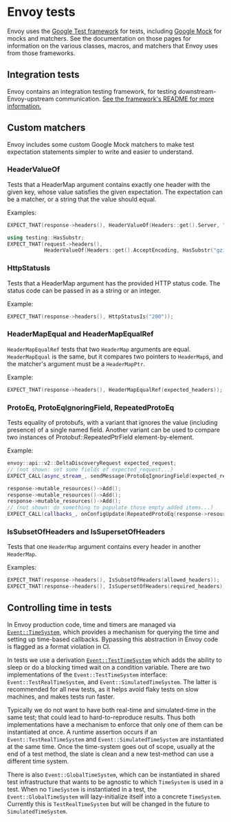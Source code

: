 # Envoy tests

Envoy uses the [Google Test framework](https://github.com/google/googletest) for
tests, including
[Google Mock](https://github.com/google/googletest/blob/master/googlemock/README.md) for
mocks and matchers. See the documentation on those pages for information on the
various classes, macros, and matchers that Envoy uses from those frameworks.

## Integration tests

Envoy contains an integration testing framework, for testing
downstream-Envoy-upstream communication.
[See the framework's README for more information.](https://github.com/envoyproxy/envoy/blob/master/test/integration/README.md)

## Custom matchers

Envoy includes some custom Google Mock matchers to make test expectation
statements simpler to write and easier to understand.

### HeaderValueOf

Tests that a HeaderMap argument contains exactly one header with the given key,
whose value satisfies the given expectation. The expectation can be a matcher,
or a string that the value should equal.

Examples:

```cpp
EXPECT_THAT(response->headers(), HeaderValueOf(Headers::get().Server, "envoy"));
```

```cpp
using testing::HasSubstr;
EXPECT_THAT(request->headers(),
            HeaderValueOf(Headers::get().AcceptEncoding, HasSubstr("gzip")));
```

### HttpStatusIs

Tests that a HeaderMap argument has the provided HTTP status code. The status
code can be passed in as a string or an integer.

Example:

```cpp
EXPECT_THAT(response->headers(), HttpStatusIs("200"));
```

### HeaderMapEqual and HeaderMapEqualRef

`HeaderMapEqualRef` tests that two `HeaderMap` arguments are equal.
`HeaderMapEqual` is the same, but it compares two pointers to `HeaderMap`s, and
the matcher's argument must be a `HeaderMapPtr`.

Example:

```cpp
EXPECT_THAT(response->headers(), HeaderMapEqualRef(expected_headers));
```

### ProtoEq, ProtoEqIgnoringField, RepeatedProtoEq

Tests equality of protobufs, with a variant that ignores the value (including
presence) of a single named field. Another variant can be used to compare two
instances of Protobuf::RepeatedPtrField element-by-element.

Example:

```cpp
envoy::api::v2::DeltaDiscoveryRequest expected_request;
// (not shown: set some fields of expected_request...)
EXPECT_CALL(async_stream_, sendMessage(ProtoEqIgnoringField(expected_request, "response_nonce"), false));

response->mutable_resources()->Add();
response->mutable_resources()->Add();
response->mutable_resources()->Add();
// (not shown: do something to populate those empty added items...)
EXPECT_CALL(callbacks_, onConfigUpdate(RepeatedProtoEq(response->resources()), version));
```

### IsSubsetOfHeaders and IsSupersetOfHeaders

Tests that one `HeaderMap` argument contains every header in another
`HeaderMap`.

Examples:

```cpp
EXPECT_THAT(response->headers(), IsSubsetOfHeaders(allowed_headers));
EXPECT_THAT(response->headers(), IsSupersetOfHeaders(required_headers));
```

## Controlling time in tests

In Envoy production code, time and timers are managed via
[`Event::TimeSystem`](https://github.com/envoyproxy/envoy/blob/master/include/envoy/event/timer.h),
which provides a mechanism for querying the time and setting up time-based
callbacks. Bypassing this abstraction in Envoy code is flagged as a format
violation in CI.

In tests we use a derivation
[`Event::TestTimeSystem`](test_common/test_time_system.h) which adds the ability
to sleep or do a blocking timed wait on a condition variable. There are two
implementations of the `Event::TestTimeSystem` interface:
`Event::TestRealTimeSystem`, and `Event::SimulatedTimeSystem`. The latter is
recommended for all new tests, as it helps avoid flaky tests on slow machines,
and makes tests run faster.

Typically we do not want to have both real-time and simulated-time in the same
test; that could lead to hard-to-reproduce results. Thus both implementations
have a mechanism to enforce that only one of them can be instantiated at once.
A runtime assertion occurs if an `Event::TestRealTimeSystem` and
`Event::SimulatedTimeSystem` are instantiated at the same time. Once the
time-system goes out of scope, usually at the end of a test method, the slate
is clean and a new test-method can use a different time system.

There is also `Event::GlobalTimeSystem`, which can be instantiated in shared
test infrastructure that wants to be agnostic to which `TimeSystem` is used in a
test. When no `TimeSystem` is instantiated in a test, the `Event::GlobalTimeSystem`
will lazy-initialize itself into a concrete `TimeSystem`. Currently this is
`TestRealTimeSystem` but will be changed in the future to `SimulatedTimeSystem`.

